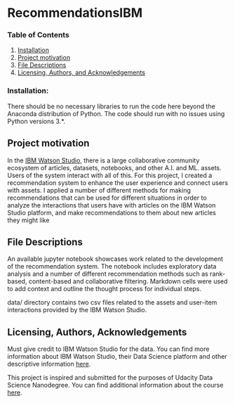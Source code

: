# RecommendationsIBM

### Table of Contents

1. [Installation](#installation)
2. [Project motivation](#motivation)
3. [File Descriptions](#files)
4. [Licensing, Authors, and Acknowledgements](#licensing)

### Installation:<a name="installation"></a>
There should be no necessary libraries to run the code here beyond the Anaconda distribution of Python. The code should run with no issues using Python versions 3.*.

## Project motivation<a name="motivation"></a>
In the [IBM Watson Studio](https://www.ibm.com/cloud/watson-studio?utm_content=SRCWW&p1=Search&p4=43700067990304608&p5=e&gclid=CjwKCAiApvebBhAvEiwAe7mHSJ1IuoLFyKwhgQo26GV_6x42-x_LP6z-8PURzxO9_YshvaPkWZvbeRoCpw8QAvD_BwE&gclsrc=aw.ds), there is a large collaborative community ecosystem of articles, datasets, notebooks, and other A.I. and ML. assets. Users of the system interact with all of this.
For this project, I created a recommendation system to enhance the user experience and connect users with assets. I applied a number of different methods for making recommendations that can be used for different situations in order to analyze the interactions that users have with articles on the IBM Watson Studio platform, and make recommendations to them about new articles they might like

## File Descriptions <a name="files"></a>
An available jupyter notebook showcases work related to the development of the recommendation system. The notebook includes exploratory data analysis and a number of different recommendation methods such as rank-based, content-based and collaborative filtering. Markdown cells were used to add context and outline the thought process for individual steps.

data/ directory contains two csv files related to the assets and user-item interactions provided by the IBM Watson Studio.

## Licensing, Authors, Acknowledgements<a name="licensing"></a>
Must give credit to IBM Watson Studio for the data. You can find more information about IBM Watson Studio, their Data Science platform and other descriptive information [here](https://www.ibm.com/cloud/watson-studio?utm_content=SRCWW&p1=Search&p4=43700067990304608&p5=e&gclid=CjwKCAiApvebBhAvEiwAe7mHSJ1IuoLFyKwhgQo26GV_6x42-x_LP6z-8PURzxO9_YshvaPkWZvbeRoCpw8QAvD_BwE&gclsrc=aw.ds).

This project is inspired and submitted for the purposes of Udacity Data Science Nanodegree. You can find additional information about the course [here](https://udacity.com/course/data-scientist-nanodegree--nd025).

